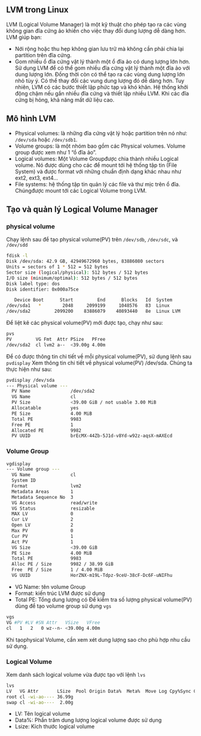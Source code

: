 ## LVM trong Linux
LVM (Logical Volume Manager) là một kỹ thuật cho phép tạo ra các vùng không gian đĩa cứng ảo khiến cho việc thay đổi dung lượng dễ dàng hơn. LVM giúp bạn:
- Nới rộng hoặc thu hẹp không gian lưu trữ mà không cần phải chia lại partition trên đĩa cứng.
- Gom nhiều ổ đĩa cứng vật lý thành một ổ đĩa ảo có dung lượng lớn hơn.
Sử dụng LVM để có thể gom nhiều đĩa cứng vật lý thành một đĩa ảo với dung lượng lớn. Đồng thời còn có thể tạo ra các vùng dung lượng lớn nhỏ tùy ý. Có thể thay đổi các vung dung lượng đó dễ dàng hơn.
Tuy nhiên, LVM có các bước thiết lập phức tạp và khó khăn. Hệ thống khởi động chậm nếu gắn nhiều đĩa cứng và thiết lập nhiều LVM. Khi các đĩa cứng bị hỏng, khả năng mất dữ liệu cao.
## Mô hình LVM
- Physical volumes: là những đĩa cứng vật lý hoặc partition trên nó như: `/dev/sda` hoặc `/dev/sdb1`.
- Volume groups: là một nhóm bao gồm các Physical volumes. Volume group được xem như 1 “ổ đĩa ảo”.
- Logical volumes: Một Volume Groupđược chia thành nhiều Logical volume. Nó được dùng cho các để mount tới hệ thống tập tin (File System) và được format với những chuẩn định dạng khác nhau như ext2, ext3, ext4…
- File systems: hệ thống tập tin quản lý các file và thư mịc trên ổ đĩa. Chúngđược mount tới các Logical Volume trong LVM.

## Tạo và quản lý Logical Volume Manager
### physical volume
Chạy lệnh sau để tạo physical volume(PV) trên `/dev/sdb`, `/dev/sdc`, và `/dev/sdd`
```sh
fdisk -l
Disk /dev/sda: 42.9 GB, 42949672960 bytes, 83886080 sectors
Units = sectors of 1 * 512 = 512 bytes
Sector size (logical/physical): 512 bytes / 512 bytes
I/O size (minimum/optimal): 512 bytes / 512 bytes
Disk label type: dos
Disk identifier: 0x000a75ce

   Device Boot      Start         End      Blocks   Id  System
/dev/sda1   *        2048     2099199     1048576   83  Linux
/dev/sda2         2099200    83886079    40893440   8e  Linux LVM
```
Để liệt kê các physical volume(PV) mới được tạo, chạy như sau:
```sh
pvs 
PV         VG Fmt  Attr PSize   PFree
/dev/sda2  cl lvm2 a--  <39.00g 4.00m
```
Để có được thông tin chi tiết về mỗi physical volume(PV), sử dụng lệnh sau `pvdisplay`
Xem thông tin chi tiết về physical volume(PV) /dev/sda. Chúng ta thực hiện như sau:
```sh
pvdisplay /dev/sda
--- Physical volume ---
  PV Name               /dev/sda2
  VG Name               cl
  PV Size               <39.00 GiB / not usable 3.00 MiB
  Allocatable           yes
  PE Size               4.00 MiB
  Total PE              9983
  Free PE               1
  Allocated PE          9982
  PV UUID               brEcMX-44Zb-5J1d-v8Yd-w92z-aqsX-mAXEcd
```
### Volume Group
```sh
vgdisplay
--- Volume group ---
  VG Name               cl
  System ID
  Format                lvm2
  Metadata Areas        1
  Metadata Sequence No  3
  VG Access             read/write
  VG Status             resizable
  MAX LV                0
  Cur LV                2
  Open LV               2
  Max PV                0
  Cur PV                1
  Act PV                1
  VG Size               <39.00 GiB
  PE Size               4.00 MiB
  Total PE              9983
  Alloc PE / Size       9982 / 38.99 GiB
  Free  PE / Size       1 / 4.00 MiB
  VG UUID               HorZNX-m19L-Tdpz-9ceU-38cF-Dc6F-uNIFhu
```
- VG Name: tên volume Group
- Format: kiến trúc LVM được sử dụng
- Total PE: Tổng dung lượng có
Để kiểm tra số lượng physical volume(PV) dùng để tạo volume group sử dụng `vgs`
```sh
vgs
VG #PV #LV #SN Attr   VSize   VFree
cl   1   2   0 wz--n- <39.00g 4.00m
```  
Khi tạophysical Volume, cần xem xét dung lượng sao cho phù hợp nhu cầu sử dụng.

### Logical Volume
Xem danh sách logical volume vừa được tạo với lệnh `lvs`
```sh
lvs
LV   VG Attr       LSize  Pool Origin Data%  Meta%  Move Log Cpy%Sync Convert
root cl -wi-ao---- 36.99g
swap cl -wi-ao----  2.00g
```
- LV: Tên logical volume
- Data%: Phần trăm dung lượng logical volume được sử dụng
- Lsize: Kích thước logical volume

